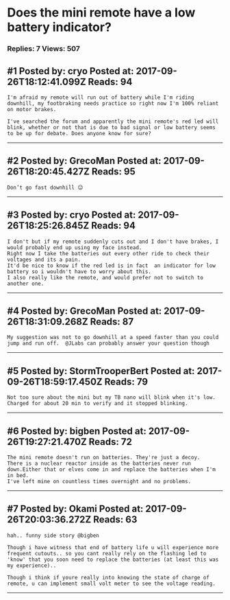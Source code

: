 # Does the mini remote have a low battery indicator?

### Replies: 7 Views: 507

## \#1 Posted by: cryo Posted at: 2017-09-26T18:12:41.099Z Reads: 94

```
I'm afraid my remote will run out of battery while I'm riding downhill, my footbraking needs practice so right now I'm 100% reliant on motor brakes.

I've searched the forum and apparently the mini remote's red led will blink, whether or not that is due to bad signal or low battery seems to be up for debate. Does anyone know for sure?
```

---
## \#2 Posted by: GrecoMan Posted at: 2017-09-26T18:20:45.427Z Reads: 95

```
Don’t go fast downhill 😉
```

---
## \#3 Posted by: cryo Posted at: 2017-09-26T18:25:26.845Z Reads: 94

```
I don't but if my remote suddenly cuts out and I don't have brakes, I would probably end up using my face instead. 
Right now I take the batteries out every other ride to check their voltages and its a pain. 
It'd be nice to know if the red led is in fact  an indicator for low battery so i wouldn't have to worry about this. 
I also really like the remote, and would prefer not to switch to another one.
```

---
## \#4 Posted by: GrecoMan Posted at: 2017-09-26T18:31:09.268Z Reads: 87

```
My suggestion was not to go downhill at a speed faster than you could jump and run off.  @JLabs can probably answer your question though
```

---
## \#5 Posted by: StormTrooperBert Posted at: 2017-09-26T18:59:17.450Z Reads: 79

```
Not too sure about the mini but my TB nano will blink when it's low. Charged for about 20 min to verify and it stopped blinking.
```

---
## \#6 Posted by: bigben Posted at: 2017-09-26T19:27:21.470Z Reads: 72

```
The mini remote doesn't run on batteries. They're just a decoy. 
There is a nuclear reactor inside as the batteries never run down.Either that or elves come in and replace the batteries when I'm in bed. 
I've left mine on countless times overnight and no problems.
```

---
## \#7 Posted by: Okami Posted at: 2017-09-26T20:03:36.272Z Reads: 63

```
hah.. funny side story @bigben

Though i have witness that end of battery life u will experience more frequent cutouts.. so you cant really rely on the flashing led to 'know' that you soon need to replace the batteries (at least this was my experience)..

Though i think if youre really into knowing the state of charge of remote, u can implement small volt meter to see the voltage reading.
```

---
